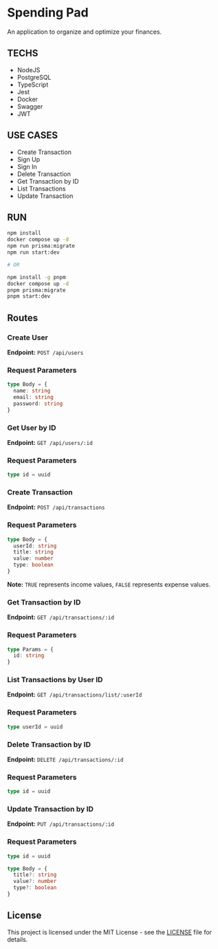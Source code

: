 # Spending Pad

An application to organize and optimize your finances.

## TECHS
- NodeJS
- PostgreSQL
- TypeScript
- Jest
- Docker
- Swagger
- JWT

## USE CASES
- Create Transaction
- Sign Up
- Sign In
- Delete Transaction
- Get Transaction by ID
- List Transactions
- Update Transaction

## RUN

```zsh
npm install
docker compose up -d
npm run prisma:migrate
npm run start:dev

# OR

npm install -g pnpm
docker compose up -d
pnpm prisma:migrate
pnpm start:dev
```

## Routes

### Create User

**Endpoint:** `POST /api/users`

### Request Parameters

```typescript
type Body = {
  name: string
  email: string
  password: string
}
```

### Get User by ID

**Endpoint:** `GET /api/users/:id`

### Request Parameters

```typescript
type id = uuid
```

### Create Transaction

**Endpoint:** `POST /api/transactions`

### Request Parameters

```typescript
type Body = {
  userId: string
  title: string
  value: number
  type: boolean
}
```

**Note:** `TRUE` represents income values, `FALSE` represents expense values.

### Get Transaction by ID

**Endpoint:** `GET /api/transactions/:id`

### Request Parameters

```typescript
type Params = {
  id: string
}
```

### List Transactions by User ID

**Endpoint:** `GET /api/transactions/list/:userId`

### Request Parameters

```typescript
type userId = uuid
```

### Delete Transaction by ID

**Endpoint:** `DELETE /api/transactions/:id`

### Request Parameters

```typescript
type id = uuid
```

### Update Transaction by ID

**Endpoint:** `PUT /api/transactions/:id`

### Request Parameters

```typescript
type id = uuid

type Body = {
  title?: string
  value?: number
  type?: boolean
}
```

## License

This project is licensed under the MIT License - see the [LICENSE](LICENSE) file for details.
